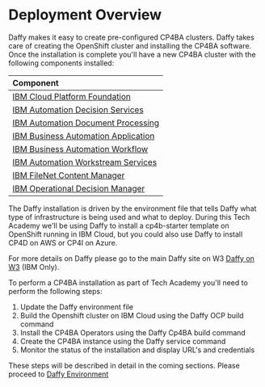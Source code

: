 # Deployment Overview

Daffy makes it easy to create pre-configured CP4BA clusters. Daffy takes care of creating the OpenShift cluster and installing the CP4BA software. Once the installation is complete you'll have a new CP4BA cluster with the following components installed:

| Component                                                      |
| :------------------------------------------------------------- |
| [IBM Cloud Platform Foundation](https://www.ibm.com/docs/en/cloud-paks/cp-biz-automation/21.0.3?topic=software-cloud-platform-foundation) |
| [IBM Automation Decision Services](https://www.ibm.com/docs/en/cloud-paks/cp-biz-automation/21.0.3?topic=software-automation-decision-services) |
| [IBM Automation Document Processing](https://www.ibm.com/docs/en/cloud-paks/cp-biz-automation/21.0.3?topic=software-automation-document-processing) |
| [IBM Business Automation Application](https://www.ibm.com/docs/en/cloud-paks/cp-biz-automation/21.0.3?topic=software-business-automation-application) |
| [IBM Business Automation Workflow](https://www.ibm.com/docs/en/cloud-paks/cp-biz-automation/21.0.3?topic=software-business-automation-workflow) |
| [IBM Automation Workstream Services](https://www.ibm.com/docs/en/cloud-paks/cp-biz-automation/21.0.3?topic=software-automation-workstream-services) |
| [IBM FileNet Content Manager](https://www.ibm.com/docs/en/cloud-paks/cp-biz-automation/21.0.3?topic=software-filenet-content-manager) |
| [IBM Operational Decision Manager](https://www.ibm.com/docs/en/cloud-paks/cp-biz-automation/21.0.3?topic=software-operational-decision-manager) |

The Daffy installation is driven by the environment file that tells Daffy what type of infrastructure is being used and
what to deploy. During this Tech Academy we'll be using Daffy to install a cp4b-starter template on OpenShift running
in IBM Cloud, but you could also use Daffy to install CP4D on AWS or CP4I on Azure.

For more details on Daffy please go to the main Daffy site on W3
[Daffy on W3](https://w3.ibm.com/w3publisher/daffy) (IBM Only).

To perform a CP4BA installation as part of Tech Academy you'll need to perform the following steps:

1. Update the Daffy environment file
2. Build the Openshift cluster on IBM Cloud using the Daffy OCP build command
3. Install the CP4BA Operators using the Daffy Cp4BA build command
4. Create the CP4BA instance using the Daffy service command
5. Monitor the status of the installation and display URL's and credentials

These steps will be described in detail in the coming sections. Please proceed to [Daffy Environment](daffy-cp4ba.md)
